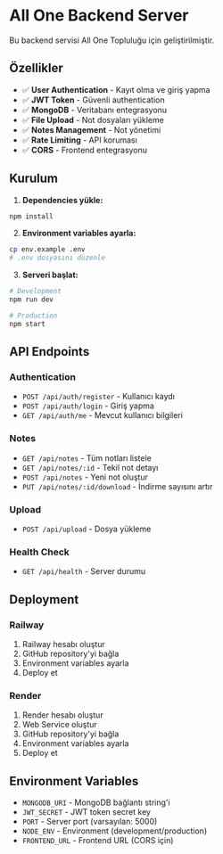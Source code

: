 # All One Backend Server

Bu backend servisi All One Topluluğu için geliştirilmiştir.

## Özellikler

- ✅ **User Authentication** - Kayıt olma ve giriş yapma
- ✅ **JWT Token** - Güvenli authentication
- ✅ **MongoDB** - Veritabanı entegrasyonu
- ✅ **File Upload** - Not dosyaları yükleme
- ✅ **Notes Management** - Not yönetimi
- ✅ **Rate Limiting** - API koruması
- ✅ **CORS** - Frontend entegrasyonu

## Kurulum

1. **Dependencies yükle:**
```bash
npm install
```

2. **Environment variables ayarla:**
```bash
cp env.example .env
# .env dosyasını düzenle
```

3. **Serveri başlat:**
```bash
# Development
npm run dev

# Production
npm start
```

## API Endpoints

### Authentication
- `POST /api/auth/register` - Kullanıcı kaydı
- `POST /api/auth/login` - Giriş yapma
- `GET /api/auth/me` - Mevcut kullanıcı bilgileri

### Notes
- `GET /api/notes` - Tüm notları listele
- `GET /api/notes/:id` - Tekil not detayı
- `POST /api/notes` - Yeni not oluştur
- `PUT /api/notes/:id/download` - İndirme sayısını artır

### Upload
- `POST /api/upload` - Dosya yükleme

### Health Check
- `GET /api/health` - Server durumu

## Deployment

### Railway
1. Railway hesabı oluştur
2. GitHub repository'yi bağla
3. Environment variables ayarla
4. Deploy et

### Render
1. Render hesabı oluştur
2. Web Service oluştur
3. GitHub repository'yi bağla
4. Environment variables ayarla
5. Deploy et

## Environment Variables

- `MONGODB_URI` - MongoDB bağlantı string'i
- `JWT_SECRET` - JWT token secret key
- `PORT` - Server port (varsayılan: 5000)
- `NODE_ENV` - Environment (development/production)
- `FRONTEND_URL` - Frontend URL (CORS için)

